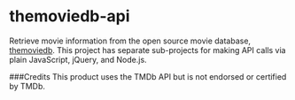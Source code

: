 # themoviedb-api
Retrieve movie information from the open source movie database, [themoviedb](https://www.themoviedb.org/).
This project has separate sub-projects for making API calls via plain JavaScript, jQuery, and Node.js.


###Credits
This product uses the TMDb API but is not endorsed or certified by TMDb.
